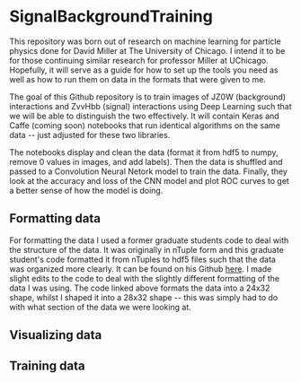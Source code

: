 # SignalBackgroundTraining

This repository was born out of research on machine learning for particle physics done for David Miller at The University of Chicago. I intend it to be for those continuing similar research for professor Miller at UChicago. Hopefully, it will serve as a guide for how to set up the tools you need as well as how to run them on data in the formats that were given to me.

The goal of this Github repository is to train images of JZ0W (background) interactions and ZvvHbb (signal) interactions using Deep Learning such that we will be able to distinguish the two effectively. It will contain Keras and Caffe (coming soon) notebooks that run identical algorithms on the same data -- just adjusted for these two libraries.

The notebooks display and clean the data (format it from hdf5 to numpy, remove 0 values in images, and add labels). Then the data is shuffled and passed to a Convolution Neural Netork model to train the data. Finally, they look at the accuracy and loss of the CNN model and plot ROC curves to get a better sense of how the model is doing.

## Formatting data
For formatting the data I used a former graduate students code to deal with the structure of the data. It was originally in nTuple form and this graduate student's code formatted it from nTuples to hdf5 files such that the data was organized more clearly. It can be found on his Github [here](gFEXtuple2hdf5.py). I made slight edits to the code to deal with the slightly different formatting of the data I was using. The code linked above formats the data into a 24x32 shape, whilst I shaped it into a 28x32 shape -- this was simply had to do with what section of the data we were looking at.
## Visualizing data
## Training data
